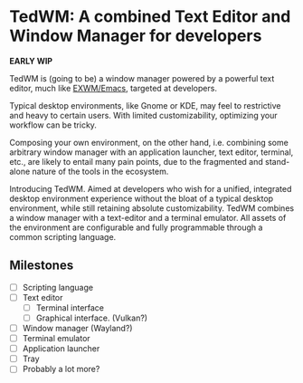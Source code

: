 # TedWM: A combined Text Editor and Window Manager for developers

**EARLY WIP**

TedWM is (going to be) a window manager powered by a powerful text editor,
much like [EXWM/Emacs](https://github.com/ch11ng/exwm), targeted at developers.

Typical desktop environments, like Gnome or KDE, may feel to restrictive and heavy to certain users.
With limited customizability, optimizing your workflow can be tricky.

Composing your own environment, on the other hand, i.e. combining some arbitrary window manager
with an application launcher, text editor, terminal, etc., are likely to entail many
pain points, due to the fragmented and stand-alone nature of the tools in the ecosystem.

Introducing TedWM.
Aimed at developers who wish for a unified, integrated desktop environment experience
without the bloat of a typical desktop environment, while still retaining absolute
customizability. TedWM combines a window manager with a text-editor and a terminal emulator.
All assets of the environment are configurable and fully programmable through a common scripting language.

## Milestones

- [ ] Scripting language
- [ ] Text editor
  - [ ] Terminal interface
  - [ ] Graphical interface. (Vulkan?)
- [ ] Window manager (Wayland?)
- [ ] Terminal emulator
- [ ] Application launcher
- [ ] Tray
- [ ] Probably a lot more?
